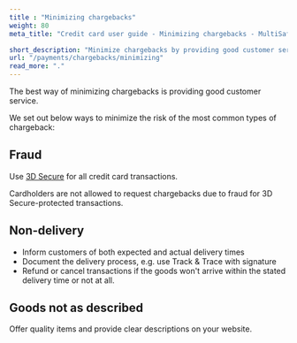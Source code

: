 ```yaml
---
title : "Minimizing chargebacks"
weight: 80
meta_title: "Credit card user guide - Minimizing chargebacks - MultiSafepay Docs"

short_description: "Minimize chargebacks by providing good customer service and using fraud protection"
url: "/payments/chargebacks/minimizing"
read_more: "."
---
```


The best way of minimizing chargebacks is providing good customer service.

We set out below ways to minimize the risk of the most common types of chargeback: 

## Fraud
Use [3D Secure](/payments/methods/credit-and-debit-cards/user-guide/glossary/) for all credit card transactions. 

Cardholders are not allowed to request chargebacks due to fraud for 3D Secure-protected transactions.  

## Non-delivery
- Inform customers of both expected and actual delivery times
 - Document the delivery process, e.g. use Track & Trace with signature
 - Refund or cancel transactions if the goods won't arrive within the stated delivery time or not at all. 

## Goods not as described  
Offer quality items and provide clear descriptions on your website. 